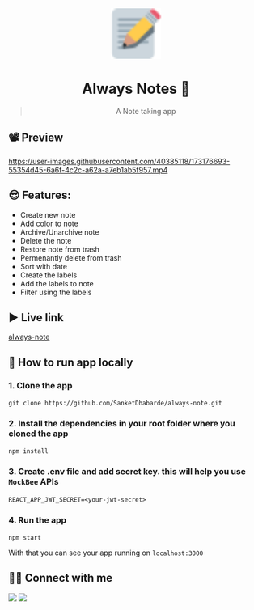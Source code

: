 <div align="center">

<img alt="always stream" src="public/favicon.png" width="100px" height="100px" />

# Always Notes 📝
> A Note taking app
</div>

## 📽 Preview


https://user-images.githubusercontent.com/40385118/173176693-55354d45-6a6f-4c2c-a62a-a7eb1ab5f957.mp4


## 😎 Features:
- Create new note
- Add color to note
- Archive/Unarchive note
- Delete the note
- Restore note from trash
- Permenantly delete from trash
- Sort with date
- Create the labels
- Add the labels to note
- Filter using the labels

## ▶ Live link
[always-note](https://always-notes.netlify.app/)

## 🤯 How to run app locally
### 1. Clone the app
```
git clone https://github.com/SanketDhabarde/always-note.git
```
### 2. Install the dependencies in your root folder where you cloned the app
```
npm install
```
### 3. Create .env file and add secret key. this will help you use `MockBee` APIs
```
REACT_APP_JWT_SECRET=<your-jwt-secret>
```
### 4. Run the app
```
npm start
```
With that you can see your app running on `localhost:3000`

## 👨‍💻 Connect with me 

<a href="https://twitter.com/SanketDhabarde1"><img src="https://img.shields.io/badge/Twitter-1DA1F2?style=for-the-badge&logo=twitter&logoColor=white"/></a>
<a href="https://www.linkedin.com/in/sanket-dhabarde-91b028166/"><img src="https://img.shields.io/badge/LinkedIn-0077B5?style=for-the-badge&logo=linkedin&logoColor=white"/></a>
